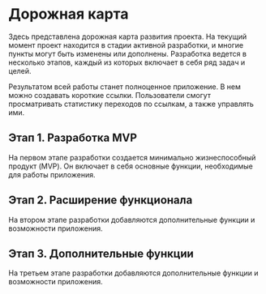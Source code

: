 # Дорожная карта

Здесь представлена дорожная карта развития проекта.
На текущий момент проект находится в стадии активной разработки, и многие пункты могут быть изменены или дополнены.
Разработка ведется в несколько этапов, каждый из которых включает в себя ряд задач и целей.

Результатом всей работы станет полноценное приложение. В нем можно создавать короткие ссылки.
Пользователи смогут просматривать статистику переходов по ссылкам, а также управлять ими.

## Этап 1. Разработка MVP <Badge text="1.x" />

На первом этапе разработки создается минимально жизнеспособный продукт (MVP).
Он включает в себя основные функции, необходимые для работы приложения.

<roadmap-item title="Авторизация" description="страницы входа и регистрации, восстановление пароля" status="done" />
<roadmap-item title="Профиль пользователя" description="обновление данных, смена пароля, удаление аккаунта" status="done" />
<roadmap-item title="Панель управления" description="основная страница приложения, обзор данных пользователя, управление проектами и ссылками" status="in-progress" />
<roadmap-item title="Проекты" description="создание, редактирование и удаление проектов" status="in-progress" />
<roadmap-item title="Ссылки" description="создание, редактирование и удаление коротких ссылок" status="in-progress" />
<roadmap-item title="Документация" description="руководство пользователя, руководство разработчика" status="in-progress" />

## Этап 2. Расширение функционала <Badge text="2.x" />

На втором этапе разработки добавляются дополнительные функции и возможности приложения.

<roadmap-item title="Администрирование" description="управление пользователями" status="planned" />
<roadmap-item title="Проекты" description="возможность делиться проектами, использовать теги" status="planned" />
<roadmap-item title="Ссылки" description="аналитика переходов, расширенные настройки (QR-код, срок действия, защита паролем и др.)" status="planned" />
<roadmap-item title="Аналитика" description="экспорт данных" status="planned" />

## Этап 3. Дополнительные функции <Badge text="3.x" />

На третьем этапе разработки добавляются дополнительные функции и возможности приложения.

<roadmap-item title="Ссылки" description="UTM-метки, социальные карточки, генерация AI-ссылок" />
<roadmap-item title="API" description="возможность использования API для интеграции с другими сервисами" />
<roadmap-item title="Расширение браузера" description="удобное создание коротких ссылок прямо из браузера" />
